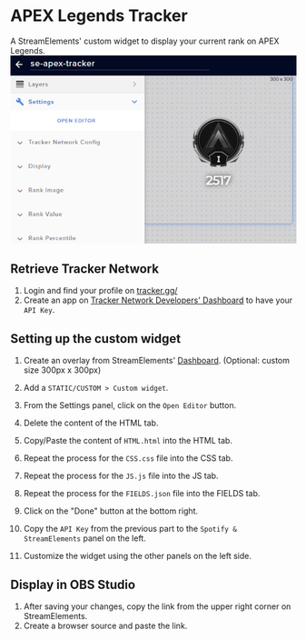 # APEX Legends Tracker
A StreamElements' custom widget to display your current rank on APEX Legends.
![example](example.png)
## Retrieve Tracker Network
1. Login and find your profile on [tracker.gg/](https://apex.tracker.gg/)
2. Create an app on [Tracker Network Developers' Dashboard](https://tracker.gg/developers/docs/getting-started) to have your `API Key`.

## Setting up the custom widget
1. Create an overlay from StreamElements' [Dashboard](https://streamelements.com/dashboard/overlays). (Optional: custom size 300px x 300px)

2. Add a `STATIC/CUSTOM > Custom widget`.

3. From the Settings panel, click on the `Open Editor` button.

4. Delete the content of the HTML tab.

5. Copy/Paste the content of `HTML.html` into the HTML tab.

6. Repeat the process for the `CSS.css` file into the CSS tab.

7. Repeat the process for the `JS.js` file into the JS tab.

8. Repeat the process for the `FIELDS.json` file into the FIELDS tab.

9. Click on the "Done" button at the bottom right.

10. Copy the `API Key` from the previous part to the `Spotify & StreamElements` panel on the left.

11. Customize the widget using the other panels on the left side.

## Display in OBS Studio
1. After saving your changes, copy the link from the upper right corner on StreamElements.
2. Create a browser source and paste the link.